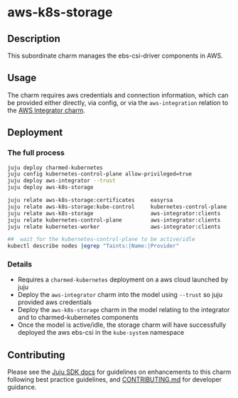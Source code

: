 # aws-k8s-storage

## Description

This subordinate charm manages the ebs-csi-driver components in AWS.

## Usage

The charm requires aws credentials and connection information, which
can be provided either directly, via config, or via the `aws-integration`
relation to the [AWS Integrator charm](https://charmhub.io/aws-integrator).

## Deployment

### The full process

```bash
juju deploy charmed-kubernetes
juju config kubernetes-control-plane allow-privileged=true
juju deploy aws-integrator --trust
juju deploy aws-k8s-storage

juju relate aws-k8s-storage:certificates     easyrsa
juju relate aws-k8s-storage:kube-control     kubernetes-control-plane
juju relate aws-k8s-storage                  aws-integrator:clients
juju relate kubernetes-control-plane         aws-integrator:clients
juju relate kubernetes-worker                aws-integrator:clients

##  wait for the kubernetes-control-plane to be active/idle
kubectl describe nodes |egrep "Taints:|Name:|Provider"
```

### Details

* Requires a `charmed-kubernetes` deployment on a aws cloud launched by juju
* Deploy the `aws-integrator` charm into the model using `--trust` so juju provided aws credentials
* Deploy the `aws-k8s-storage` charm in the model relating to the integrator and to charmed-kubernetes components
* Once the model is active/idle, the storage charm will have successfully deployed the aws ebs-csi in the `kube-system` namespace

## Contributing

Please see the [Juju SDK docs](https://juju.is/docs/sdk) for guidelines
on enhancements to this charm following best practice guidelines, and
[CONTRIBUTING.md](https://github.com/charmed-kubernetes/aws-k8s-storage/blob/main/CONTRIBUTING.md)
for developer guidance.
